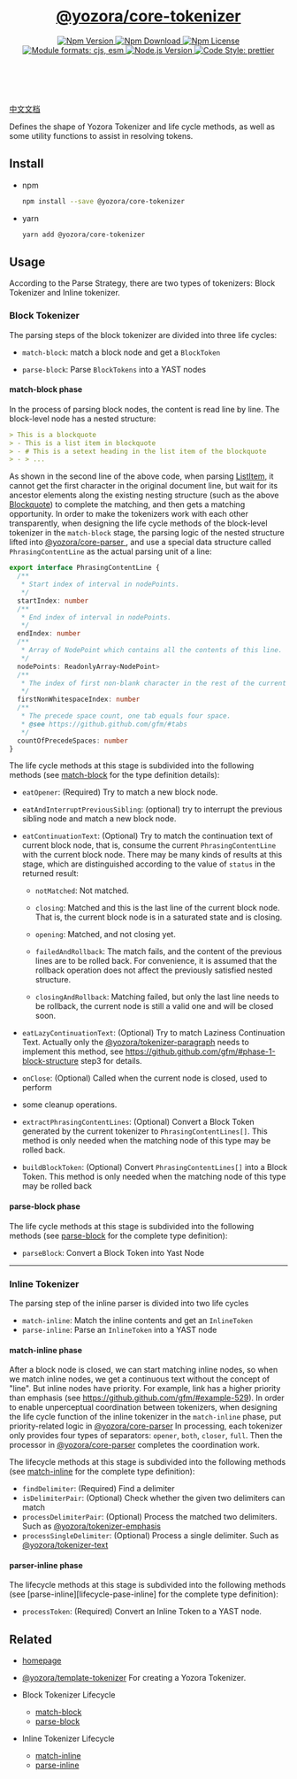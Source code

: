 <header>
  <h1 align="center">
    <a href="https://github.com/yozorajs/yozora/tree/v2.3.12/packages/core-tokenizer#readme">@yozora/core-tokenizer</a>
  </h1>
  <div align="center">
    <a href="https://www.npmjs.com/package/@yozora/core-tokenizer">
      <img
        alt="Npm Version"
        src="https://img.shields.io/npm/v/@yozora/core-tokenizer.svg"
      />
    </a>
    <a href="https://www.npmjs.com/package/@yozora/core-tokenizer">
      <img
        alt="Npm Download"
        src="https://img.shields.io/npm/dm/@yozora/core-tokenizer.svg"
      />
    </a>
    <a href="https://www.npmjs.com/package/@yozora/core-tokenizer">
      <img
        alt="Npm License"
        src="https://img.shields.io/npm/l/@yozora/core-tokenizer.svg"
      />
    </a>
    <a href="#install">
      <img
        alt="Module formats: cjs, esm"
        src="https://img.shields.io/badge/module_formats-cjs%2C%20esm-green.svg"
      />
    </a>
    <a href="https://github.com/nodejs/node">
      <img
        alt="Node.js Version"
        src="https://img.shields.io/node/v/@yozora/core-tokenizer"
      />
    </a>
    <a href="https://github.com/prettier/prettier">
      <img
        alt="Code Style: prettier"
        src="https://img.shields.io/badge/code_style-prettier-ff69b4.svg?style=flat-square"
      />
    </a>
  </div>
</header>
<br/>

[中文文档][homepage-zh]

Defines the shape of Yozora Tokenizer and life cycle methods, as well as some utility functions to
assist in resolving tokens.

## Install

- npm

  ```bash
  npm install --save @yozora/core-tokenizer
  ```

- yarn

  ```bash
  yarn add @yozora/core-tokenizer
  ```

## Usage

According to the Parse Strategy, there are two types of tokenizers: Block Tokenizer and Inline
tokenizer.

### Block Tokenizer

The parsing steps of the block tokenizer are divided into three life cycles:

- `match-block`: match a block node and get a `BlockToken`

- `parse-block`: Parse `BlockTokens` into a YAST nodes

#### match-block phase

In the process of parsing block nodes, the content is read line by line. The block-level node has a
nested structure:

```markdown {2}
> This is a blockquote
> - This is a list item in blockquote
> - # This is a setext heading in the list item of the blockquote
> - > ...
```

As shown in the second line of the above code, when parsing [ListItem][@yozora/tokenizer-list], it
cannot get the first character in the original document line, but wait for its ancestor elements
along the existing nesting structure (such as the above [Blockquote][@yozora/tokenizer-blockquote])
to complete the matching, and then gets a matching opportunity. In order to make the tokenizers work
with each other transparently, when designing the life cycle methods of the block-level tokenizer in
the `match-block` stage, the parsing logic of the nested structure lifted into [@yozora/core-parser
][], and use a special data structure called `PhrasingContentLine` as the actual parsing unit of a line:

```typescript
export interface PhrasingContentLine {
  /**
   * Start index of interval in nodePoints.
   */
  startIndex: number
  /**
   * End index of interval in nodePoints.
   */
  endIndex: number
  /**
   * Array of NodePoint which contains all the contents of this line.
   */
  nodePoints: ReadonlyArray<NodePoint>
  /**
   * The index of first non-blank character in the rest of the current line
   */
  firstNonWhitespaceIndex: number
  /**
   * The precede space count, one tab equals four space.
   * @see https://github.github.com/gfm/#tabs
   */
  countOfPrecedeSpaces: number
}
```

The life cycle methods at this stage is subdivided into the following methods (see
[match-block][lifecycle-match-block] for the type definition details):

- `eatOpener`: (Required) Try to match a new block node.

- `eatAndInterruptPreviousSibling`: (optional) try to interrupt the previous sibling node and match
  a new block node.

- `eatContinuationText`: (Optional) Try to match the continuation text of current block node, that
  is, consume the current `PhrasingContentLine` with the current block node. There may be many kinds
  of results at this stage, which are distinguished according to the value of `status` in the
  returned result:

  - `notMatched`: Not matched.

  - `closing`: Matched and this is the last line of the current block node. That is, the current
    block node is in a saturated state and is closing.

  - `opening`: Matched, and not closing yet.

  - `failedAndRollback`: The match fails, and the content of the previous lines are to be rolled
    back. For convenience, it is assumed that the rollback operation does not affect the previously
    satisfied nested structure.

  - `closingAndRollback`: Matching failed, but only the last line needs to be rollback, the current
    node is still a valid one and will be closed soon.

- `eatLazyContinuationText`: (Optional) Try to match Laziness Continuation Text. Actually only the
  [@yozora/tokenizer-paragraph][] needs to implement this method, see
  https://github.github.com/gfm/#phase-1-block-structure step3 for details.

- `onClose`: (Optional) Called when the current node is closed, used to perform
- some cleanup operations.

- `extractPhrasingContentLines`: (Optional) Convert a Block Token generated by the current tokenizer
  to `PhrasingContentLines[]`. This method is only needed when the matching node of this type may be
  rolled back.

- `buildBlockToken`: (Optional) Convert `PhrasingContentLines[]` into a Block Token. This method is
  only needed when the matching node of this type may be rolled back

#### parse-block phase

The life cycle methods at this stage is subdivided into the following methods (see
[parse-block][lifecycle-parse-block] for the complete type definition):

- `parseBlock`: Convert a Block Token into Yast Node

---

### Inline Tokenizer

The parsing step of the inline parser is divided into two life cycles

- `match-inline`: Match the inline contents and get an `InlineToken`
- `parse-inline`: Parse an `InlineToken` into a YAST node

#### match-inline phase

After a block node is closed, we can start matching inline nodes, so when we match inline nodes, we
get a continuous text without the concept of "line". But inline nodes have priority. For example,
link has a higher priority than emphasis (see https://github.github.com/gfm/#example-529). In order
to enable unperceptual coordination between tokenizers, when designing the life cycle function of
the inline tokenizer in the `match-inline` phase, put priority-related logic in
[@yozora/core-parser][] In processing, each tokenizer only provides four types of separators:
`opener`, `both`, `closer`, `full`. Then the processor in [@yozora/core-parser][] completes the
coordination work.

The lifecycle methods at this stage is subdivided into the following methods (see
[match-inline][lifecycle-match-inline] for the complete type definition):

- `findDelimiter`: (Required) Find a delimiter
- `isDelimiterPair`: (Optional) Check whether the given two delimiters can match
- `processDelimiterPair`: (Optional) Process the matched two delimiters. Such as
  [@yozora/tokenizer-emphasis][]
- `processSingleDelimiter`: (Optional) Process a single delimiter. Such as
  [@yozora/tokenizer-text][]

#### parser-inline phase

The lifecycle methods at this stage is subdivided into the following methods (see
[parse-inline][lifecycle-pase-inline] for the complete type definition):

- `processToken`: (Required) Convert an Inline Token to a YAST node.

## Related

- [homepage][]

- [@yozora/template-tokenizer][] For creating a Yozora Tokenizer.

- Block Tokenizer Lifecycle

  - [match-block][lifecycle-match-block]
  - [parse-block][lifecycle-parse-block]

- Inline Tokenizer Lifecycle
  - [match-inline][lifecycle-match-inline]
  - [parse-inline][lifecycle-parse-inline]

[homepage]: https://github.com/yozorajs/yozora/tree/v2.3.12/packages/core-tokenizer#readme
[homepage-zh]: https://github.com/yozorajs/yozora/tree/v2.3.12/packages/core-tokenizer/README-zh.md
[lifecycle-match-block]:
  https://github.com/yozorajs/yozora/blob/main/packages/core-tokenizer/src/types/lifecycle/match-block.ts
[lifecycle-match-inline]:
  https://github.com/yozorajs/yozora/blob/main/packages/core-tokenizer/src/types/lifecycle/match-inline.ts
[lifecycle-parse-block]:
  https://github.com/yozorajs/yozora/blob/main/packages/core-tokenizer/src/types/lifecycle/parse-block.ts
[lifecycle-parse-inline]:
  https://github.com/yozorajs/yozora/blob/main/packages/core-tokenizer/src/types/lifecycle/parse-inline.ts
[@yozora/core-parser]: https://www.npmjs.com/package/@yozora/core-parser
[@yozora/template-tokenizer]: https://www.npmjs.com/package/@yozora/template-tokenizer
[@yozora/tokenizer-blockquote]: https://www.npmjs.com/package/@yozora/tokenizer-blockquote
[@yozora/tokenizer-emphasis]: https://www.npmjs.com/package/@yozora/tokenizer-emphasis
[@yozora/tokenizer-list]: https://www.npmjs.com/package/@yozora/tokenizer-list
[@yozora/tokenizer-paragraph]: https://www.npmjs.com/package/@yozora/tokenizer-paragraph
[@yozora/tokenizer-text]: https://www.npmjs.com/package/@yozora/tokenizer-text

